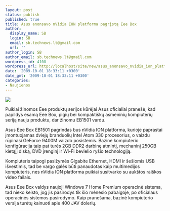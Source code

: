 ```yaml
---
layout: post
status: publish
published: true
title: Asus anonsavo nVidia ION platforma pagrįstą Eee Box
author:
  display_name: SB
  login: SB
  email: sb.technews.lt@gmail.com
  url: ''
author_login: SB
author_email: sb.technews.lt@gmail.com
wordpress_id: 4108
wordpress_url: http://localhost/site/new/asus_anonsavo_nvidia_ion_platforma_pagrista_eee_box/
date: '2009-10-01 18:33:11 +0300'
date_gmt: '2009-10-01 18:33:11 +0300'
categories:
- Naujienos
---
```

<div class="imgright"><img src="http://t3.gstatic.com/images?q=tbn:8nPH46tJMC6v9M:http://lapgeek.files.wordpress.com/2008/10/asus-eee-box.jpg"  /></div>
<p>Puikiai žinomos Eee produktų serijos kūrėjai Asus oficialiai pranešė, kad papildys esamą Eee Box, pigių bei kompaktiškų asmeninių kompiuterių seriją nauju produktu, dar žinomu EB1501 vardu.</p>
<p>Asus Eee Box EB1501 pagrindas bus nVidia ION platforma, kurioje paprastai įmontuojamas dviejų branduolių Intel Atom 330 procesorius, o vaizdu rūpinasi GeForce 9400M vaizdo posistemis. Bazinė kompiuterio konfigūracija taip pat turės 2GB DDR2 darbinę atmintį, mechaninį 250GB kietąjį diską, DVD įrenginį ir Wi-Fi bevielio ryšio technologiją. </p>
<p>Kompiuteris taipogi pasižymės Gigabite Ethernet, HDMI ir šešiomis USB išvestimis, tad be vargo galės būti panaudotas kaip multimedijos kompiuteris, nes nVidia ION platforma puikiai susitvarko su aukštos raiškos video failais.</p>
<p>Asus Eee Box valdys naujoji Windows 7 Home Premium operacinė sistema, tad nieko keisto, jog jis pasirodys tik šio mėnesio pabaigoje, po oficialaus operacinės sistemos pasirodymo. Kaip pranešama, bazinė kompiuterio versija turėtų kainuoti apie 400 JAV dolerių.<br /></p>
